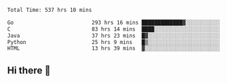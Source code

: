 <!--START_SECTION:waka-->

```txt
Total Time: 537 hrs 10 mins

Go                         293 hrs 16 mins █████████████▓░░░░░░░░░░░   54.51 %
C                          83 hrs 14 mins  ████░░░░░░░░░░░░░░░░░░░░░   15.47 %
Java                       37 hrs 23 mins  █▓░░░░░░░░░░░░░░░░░░░░░░░   06.95 %
Python                     25 hrs 9 mins   █▒░░░░░░░░░░░░░░░░░░░░░░░   04.68 %
HTML                       13 hrs 39 mins  ▓░░░░░░░░░░░░░░░░░░░░░░░░   02.54 %
```

<!--END_SECTION:waka-->

## Hi there 👋

<!--
**prorok210/prorok210** is a ✨ _special_ ✨ repository because its `README.md` (this file) appears on your GitHub profile.

Here are some ideas to get you started:

- 🔭 I’m currently working on ...
- 🌱 I’m currently learning ...
- 👯 I’m looking to collaborate on ...
- 🤔 I’m looking for help with ...
- 💬 Ask me about ...
- 📫 How to reach me: ...
- 😄 Pronouns: ...
- ⚡ Fun fact: ...
-->

